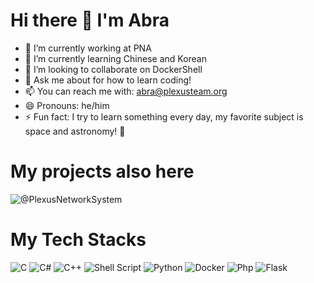 Hi there 👋 I'm Abra
=============================================================

- 🔭 I’m currently working at PNA
- 🌱 I’m currently learning Chinese and Korean 
- 👯 I’m looking to collaborate on DockerShell
- 💬 Ask me about for how to learn coding!
- 📫 You can reach me with: abra@plexusteam.org
- 😄 Pronouns: he/him
- ⚡ Fun fact: I try to learn something every day, my favorite subject is space and astronomy! 🌌

My projects also here
=============================================================
![@PlexusNetworkSystem](https://github.com/PlexusNetworkSystem)

My Tech Stacks
=============================================================
![C](https://img.shields.io/badge/c-%2300599C.svg?style=for-the-badge&logo=c&logoColor=white) ![C#](https://img.shields.io/badge/c%23-%23239120.svg?style=for-the-badge&logo=c-sharp&logoColor=white) ![C++](https://img.shields.io/badge/c++-%2300599C.svg?style=for-the-badge&logo=c%2B%2B&logoColor=white) ![Shell Script](https://img.shields.io/badge/shell_script-%23121011.svg?style=for-the-badge&logo=gnu-bash&logoColor=white) ![Python](https://img.shields.io/badge/python-3670A0?style=for-the-badge&logo=python&logoColor=ffdd54) ![Docker](https://img.shields.io/badge/docker-%230db7ed.svg?style=for-the-badge&logo=docker&logoColor=white) ![Php](https://img.shields.io/badge/PHP-777BB4?style=for-the-badge&logo=php&logoColor=white) ![Flask](https://img.shields.io/badge/Flask-000000?style=for-the-badge&logo=flask&logoColor=white)

